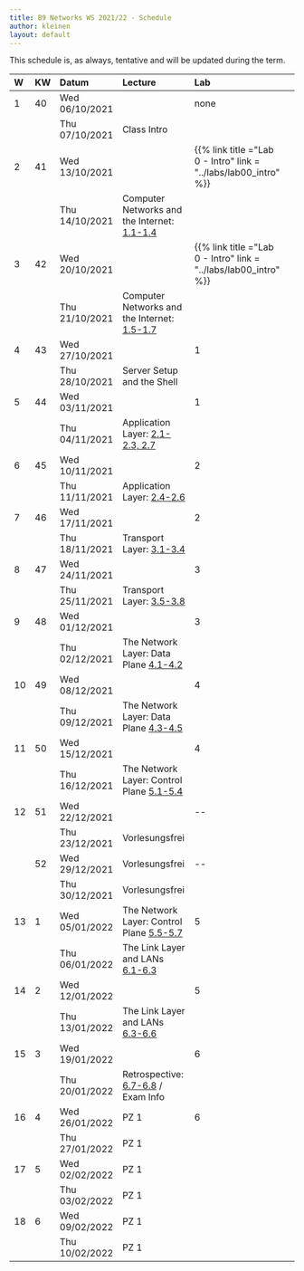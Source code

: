 ```yaml
---
title: B9 Networks WS 2021/22 - Schedule
author: kleinen
layout: default
---
```

This schedule is, as always, tentative and will be updated during the term.

| W   | KW  | Datum          | Lecture                                                                                        | Lab                                                              |     |
|:--- |:--- |:-------------- |:---------------------------------------------------------------------------------------------- |:---------------------------------------------------------------- |:--- |
| 1   | 40  | Wed 06/10/2021 |                                                                                                | none                                                             |     |
|     |     | Thu 07/10/2021 | Class Intro                                                                                    |                                                                  |     |
| 2   | 41  | Wed 13/10/2021 |                                                                                                | {{% link title ="Lab 0 - Intro" link = "../labs/lab00_intro" %}} |     |
|     |     | Thu 14/10/2021 | Computer Networks and the Internet: [1.1-1.4](https://gaia.cs.umass.edu/kurose_ross/videos/1/) |                                                                  |     |
| 3   | 42  | Wed 20/10/2021 |                                                                                                | {{% link title ="Lab 0 - Intro" link = "../labs/lab00_intro" %}} |     |
|     |     | Thu 21/10/2021 | Computer Networks and the Internet: [1.5-1.7](https://gaia.cs.umass.edu/kurose_ross/videos/1/) |                                                                  |     |
| 4   | 43  | Wed 27/10/2021 |                                                                                                | 1                                                                |     |
|     |     | Thu 28/10/2021 | Server Setup and the Shell                                                                     |                                                                  |     |
| 5   | 44  | Wed 03/11/2021 |                                                                                                | 1                                                                |     |
|     |     | Thu 04/11/2021 | Application Layer: [2.1-2.3, 2.7](https://gaia.cs.umass.edu/kurose_ross/videos/2/)             |                                                                  |     |
| 6   | 45  | Wed 10/11/2021 |                                                                                                | 2                                                                |     |
|     |     | Thu 11/11/2021 | Application Layer: [2.4-2.6](https://gaia.cs.umass.edu/kurose_ross/videos/2/)                 |                                                                  |     |
| 7   | 46  | Wed 17/11/2021 |                                                                                                | 2                                                                |     |
|     |     | Thu 18/11/2021 | Transport Layer: [3.1-3.4](https://gaia.cs.umass.edu/kurose_ross/videos/3/)                    |                                                                  |     |
| 8   | 47  | Wed 24/11/2021 |                                                                                                | 3                                                                |     |
|     |     | Thu 25/11/2021 | Transport Layer: [3.5-3.8](https://gaia.cs.umass.edu/kurose_ross/videos/3/)                    |                                                                  |     |
| 9   | 48  | Wed 01/12/2021 |                                                                                                | 3                                                                |     |
|     |     | Thu 02/12/2021 | The Network Layer: Data Plane [4.1-4.2](https://gaia.cs.umass.edu/kurose_ross/videos/4/)       |                                                                  |     |
| 10  | 49  | Wed 08/12/2021 |                                                                                                | 4                                                                |     |
|     |     | Thu 09/12/2021 | The Network Layer: Data Plane [4.3-4.5](https://gaia.cs.umass.edu/kurose_ross/videos/4/)       |                                                                  |     |
| 11  | 50  | Wed 15/12/2021 |                                                                                                | 4                                                                |     |
|     |     | Thu 16/12/2021 | The Network Layer: Control Plane [5.1-5.4](https://gaia.cs.umass.edu/kurose_ross/videos/5/)    |                                                                  |     |
| 12  | 51  | Wed 22/12/2021 |                                                                                                | --                                                               |     |
|     |     | Thu 23/12/2021 | Vorlesungsfrei                                                                                 |                                                                  |     |
|     | 52  | Wed 29/12/2021 | Vorlesungsfrei                                                                                 | --                                                               |     |
|     |     | Thu 30/12/2021 | Vorlesungsfrei                                                                                 |                                                                  |     |
| 13  | 1   | Wed 05/01/2022 | The Network Layer: Control Plane [5.5-5.7](https://gaia.cs.umass.edu/kurose_ross/videos/5/)    | 5                                                                |     |
|     |     | Thu 06/01/2022 | The Link Layer and LANs [6.1-6.3](https://gaia.cs.umass.edu/kurose_ross/videos/6/)             |                                                                  |     |
| 14  | 2   | Wed 12/01/2022 |                                                                                                | 5                                                                |     |
|     |     | Thu 13/01/2022 | The Link Layer and LANs [6.3-6.6](https://gaia.cs.umass.edu/kurose_ross/videos/6/)             |                                                                  |     |
| 15  | 3   | Wed 19/01/2022 |                                                                                                | 6                                                                |     |
|     |     | Thu 20/01/2022 | Retrospective: [6.7-6.8](https://gaia.cs.umass.edu/kurose_ross/videos/6/) / Exam Info          |                                                                  |     |
| 16  | 4   | Wed 26/01/2022 | PZ 1                                                                                           | 6                                                                |     |
|     |     | Thu 27/01/2022 | PZ 1                                                                                           |                                                                  |     |
| 17  | 5   | Wed 02/02/2022 | PZ 1                                                                                           |                                                                  |     |
|     |     | Thu 03/02/2022 | PZ 1                                                                                           |                                                                  |     |
| 18  | 6   | Wed 09/02/2022 | PZ 1                                                                                           |                                                                  |     |
|     |     | Thu 10/02/2022 | PZ 1                                                                                           |                                                                  |     |
